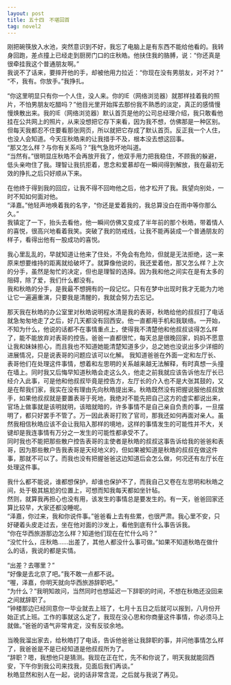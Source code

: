 ```yaml
---
layout: post
title: 五十四　不堪回首
tag: novel2
---
```


刚把碗筷放入水池，突然意识到不好，我忘了电脑上是有东西不能给他看的。我转身回跑，差点撞上已经走到厨房门口的庄秋皓。他扶住我的胳膊，说：“你还真是很牵挂我这个普通朋友啊。”<br />
我说不了话来，要摔开他的手，却被他用力拉近：“你现在没有男朋友，对不对？”<br />
“不，我有。你放手。”我挣扎。

“你这里明显只有你一个人住，没人来。你的IE（网络浏览器）就那样挂着我的照片，不怕男朋友吃醋吗？”他目光里开始挥去那份我不熟悉的淡定，真正的感情慢慢焕散出来。我的IE（网络浏览器）默认首页是他的公司总经理介绍，我只敢看他挂在公共网上的照片，从来没想把它存下来看，因为我不想，仿佛那是一种区别。但每天我都忍不住要看那张网页，所以就把它存成了默认首页。反正我一个人住，也没人会知道。今天庄秋皓来的让我措手不及，根本没去想这回事。<br />
“那又怎么样？与你有关系吗？”我气急败坏地叫道。<br />
“当然有。”很明显庄秋皓不会再放开我了，他双手用力把我稳住，不顾我的躲避，低头亲吻住了我。理智让我抗拒着，思念和爱慕却在一瞬间得到解放，我在最初无效的挣扎之后只好顺从下来。

在他终于得到我的回应，让我不得不回吻他之后，他才松开了我。我望向别处，一时不知如何面对他。<br />
“泽嘉。”他轻声地唤着我的名字，“你还是爱着我的，我总算没白在雨中等你那么久。”<br />
我镇定了一下，抬头去看他，他一瞬间仿佛又变成了半年前的那个秋皓，带着情人的喜悦，很高兴地看着我笑。突破了我的防戒线，让我不能再装成一个普通朋友的样子，看得出他有一股成功的喜悦。

我心里乱乱的，早就知道让他来了住处，不免会有危险，但就是无法拒绝，这一来原来想要维持的距离就给破坏了。就算像他说的，我还爱着他，那又怎么样？上次的分手，虽然是匆忙的决定，但也是理智的选择。因为我和他之间实在是有太多的阻碍，除了爱，我们什么都没有。<br />
我和秋皓的分手，是我最不想拥有的一段记忆。只有在梦中出现时我才无能为力地让它一遍遍重演，只要我是清醒的，我就会努力去忘记。

那天我在秋皓的办公室里对秋皓说明程水清是我的表哥，秋皓给他的叔叔打了电话就急匆匆地走了之后，好几天都没有回西安。他一直都用手机和我联络。一开始，不知为什么，他说的话都不在事情重点上，使得我不清楚他和他叔叔谈得怎么样了，能不能放弃对表哥的控告。爸爸一直都很忙，每天总是很晚回家，妈妈不愿意让我和妹妹担心，而且我也不知道她能清楚知道多少，总之她也没说出多少详细的进展情况，只是说表哥的问题应该可以化解。
我知道爸爸在外面一定和左厅长、表哥他们在处理这件事情，想着和左思明的关系越来越无法解释，有时真想一头撞在墙上。同时我又后悔早知道秋皓会走这么久，他走之前我就应该告诉他左厅长已经介入此事，可是他和他叔叔毕竟是控告方，左厅长的介入也不是大张其鼓的，又是在帮我们家，我实在没有理由先向秋皓提出来。秋皓既然没有把握说服他叔叔放手，如果他叔叔就是要置表哥于死地，我绝对不能先把自己这方的虚实都说出来，官场上做事就是该明就明，该暗就暗的，许多事情不是自己亲自负责的事，一旦摆明了，都只好罢手不管了。万一因此表哥打败了官司，那我还如何再面对亲人。虽然我相信秋皓应该不会让我陷入那样的境地，这样的事情发生的可能性并不大，关键却是我连事情有万分之一发生的可能性都承受不了。<br />
同时我也不能把那些散户控告表哥的主使者是秋皓的叔叔这事告诉给我的爸爸和表哥，因为那些散户告我表哥是天经地义的，但如果被知道是秋皓的叔叔在做这件事，那就不可以了。而我也没有把握爸爸这边知道后会怎么做，何况还有左厅长在处理这件事。

我什么都不能说，谁都想保护，却谁也保护不了，而我自己又卷在左思明和秋皓之间，处于极其尴尬的位置上，可想而知我每天都如坐针毡。<br />
然则，就算我再担心也没有用，该发生的事情总是要发生的。有一天，爸爸回家还算比较早，大家还都没睡呢。<br />
“泽嘉，你过来，我和你说件事。”爸爸看上去有些累，也很严肃。我心里不安，只好硬着头皮走过去，坐在他对面的沙发上，看他到底有什么事告诉我。<br />
“你在华西旅游那边怎么样？知道他们现在在忙什么吗？”<br />
“没忙什么，庄秋皓……出差了，其他人都没什么事可做。”如果不知道秋皓在做什么的话，我说的都是实情。

“出差？去哪里？”<br />
“好像是去北京了吧。”我不敢一点都不说。<br />
“喔，泽嘉，你明天就向华西旅游辞职吧。”<br />
“为什么？”我明知故问，当然同时也想延迟一下辞职的时间，不想在秋皓还没回来之间就辞职了。<br />
“钟楼那边已经同意你一毕业就去上班了，七月十五日之后就可以报到，八月份开始正式上班。工作的事就这么定了，我现在没心思和你商量这件事情，你必须马上就做。”爸爸的语气非常肯定，没有反驳余地。

当晚我溜出家去，给秋皓打了电话，告诉他爸爸让我辞职的事，并问他事情怎么样了，我爸爸是不是已经知道是他叔叔所为了。<br />
“辞职？嗯，我想他只是猜测。我现在正在忙，先不和你说了，明天我就能回西安，下午你到我公司来找我，见面后我们再谈。”<br />
秋皓显然和别人在一起，说的话非常含混，之后就与我说了再见。
